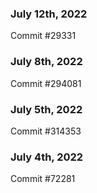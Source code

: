 ### July 12th, 2022

Commit #29331

### July 8th, 2022

Commit #294081

### July 5th, 2022

Commit #314353


### July 4th, 2022

Commit #72281
